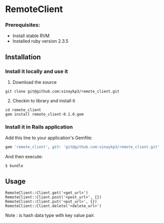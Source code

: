 # RemoteClient

### Prerequisites:

* Install stable RVM
* Installed ruby version 2.3.5

## Installation

### Install it locally and use it

1. Download the source
```
git clone git@github.com:vinaykp3/remote_client.git
```
2. Checkin to library and install it
```
cd remote_client
gem install remote_client-0.1.0.gem
```

### Install it in Rails application

Add this line to your application's Gemfile:

```ruby
gem 'remote_client', git: 'git@github.com:vinaykp3/remote_client.git'
```

And then execute:

    $ bundle

## Usage

```
RemoteClient::Client.get('<get_url>')
RemoteClient::Client.post('<post_url>', {})
RemoteClient::Client.put('<put_url>', {})
RemoteClient::Client.delete('<delete_url>')
```    
Note : <data> is hash data type with key value pair.

